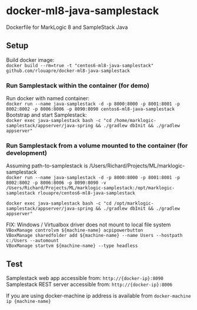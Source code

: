 # docker-ml8-java-samplestack
Dockerfile for MarkLogic 8 and SampleStack Java

## Setup
Build docker image:  
```docker build --rm=true -t "centos6-ml8-java-samplestack" github.com/rlouapre/docker-ml8-java-samplestack```  

### Run Samplestack within the container (for demo)  
Run docker with named container:  
```docker run --name java-samplestack -d -p 8000:8000 -p 8001:8001 -p 8002:8002 -p 8006:8006 -p 8090:8090 centos6-ml8-java-samplestack```  
Bootstrap and start Samplestack:  
```docker exec java-samplestack bash -c "cd /home/marklogic-samplestack/appserver/java-spring && ./gradlew dbInit && ./gradlew appserver"```  

### Run Samplestack from a volume mounted to the container (for development)  
Assuming path-to-samplestack is /Users/Richard/Projects/ML/marklogic-samplestack  
```docker run --name java-samplestack -d -p 8000:8000 -p 8001:8001 -p 8002:8002 -p 8006:8006 -p 8090:8090 -v /Users/Richard/Projects/ML/marklogic-samplestack:/opt/marklogic-samplestack rlouapre/centos6-ml8-java-samplestack```  

```docker exec java-samplestack bash -c "cd /opt/marklogic-samplestack/appserver/java-spring && ./gradlew dbInit && ./gradlew appserver"```  

FIX: Windows / Virtualbox driver does not mount to local file system  
```VBoxManage controlvm ${machine-name} acpipowerbutton```  
```VBoxManage sharedfolder add ${machine-name} --name Users --hostpath c:/Users --automount```  
```VBoxManage startvm ${machine-name} --type headless```  

## Test

Samplestack web app accessible from: ```http://{docker-ip}:8090```  
Samplestack REST server accessible from: ```http://{docker-ip}:8006```  

If you are using docker-machine ip address is available from ```docker-machine ip {machine-name}```
